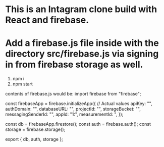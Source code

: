 # This is an Intagram clone build with React and firebase.

# Add a firebase.js file inside with the directory src/firebase.js via signing in from firebase storage as well.

1) npm i
2) npm start


contents of firebase.js would be: 
import firebase from "firebase";

const firebaseApp = firebase.initializeApp({
  // Actual values
	apiKey: "",
	authDomain: "",
	databaseURL: "",
	projectId: "",
	storageBucket: "",
	messagingSenderId: "",
	appId: "1:",
	measurementId: ",
});

const db = firebaseApp.firestore();
const auth = firebase.auth();
const storage = firebase.storage();

export { db, auth, storage };
